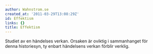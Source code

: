 ```yaml
---
author: Wahnstrom.se
created_at: '2011-03-29T13:08:29Z'
id: Effektism
links: {}
title: Effektism
---
```


Studiet av en händelses verkan. Orsaken är oviktig i sammanhanget för denna historiesyn, ty enbart
händelsens verkan förblir verklig.
